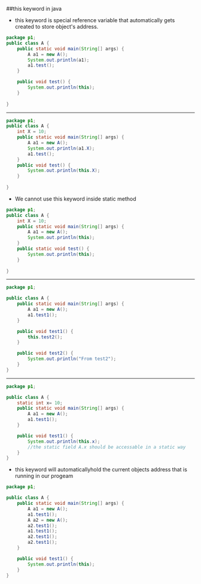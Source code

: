 ##this keyword in java
* this keyword is special reference variable that automatically gets created to store object's address.

```java
package p1;
public class A {
	public static void main(String[] args) {
		A a1 = new A();
		System.out.println(a1);
		a1.test();
	}

	public void test() {
		System.out.println(this);
	}
	
}
```
---
```java
package p1;
public class A {
	int X = 10;
	public static void main(String[] args) {
		A a1 = new A();
		System.out.println(a1.X);
		a1.test();
	}
	public void test() {
		System.out.println(this.X);
	}
	
}
```

* We cannot use this keyword inside static method
```java
package p1;
public class A {
	int X = 10;
	public static void main(String[] args) {
		A a1 = new A();
		System.out.println(this);
	}
	public static void test() {
		System.out.println(this);
	}
	
}
```
---
```java
package p1;

public class A {
	public static void main(String[] args) {
		A a1 = new A();
		a1.test1();
	}

	public void test1() {
		this.test2();
	}

	public void test2() {
		System.out.println("From test2");
	}
}
```
---
```java
package p1;

public class A {
	static int x= 10;
	public static void main(String[] args) {
		A a1 = new A();
		a1.test1();
	}

	public void test1() {
		System.out.println(this.x);
		//the static field A.x should be accessable in a static way
	}
}
```

* this keyword will automaticallyhold the current objects address that is running in our progeam

```java
package p1;

public class A {
	public static void main(String[] args) {
		A a1 = new A();
		a1.test1();
		A a2 = new A();
		a2.test1();
        a1.test1();
        a2.test1();
        a2.test1();
	}

	public void test1() {
		System.out.println(this);
	}
}
```
